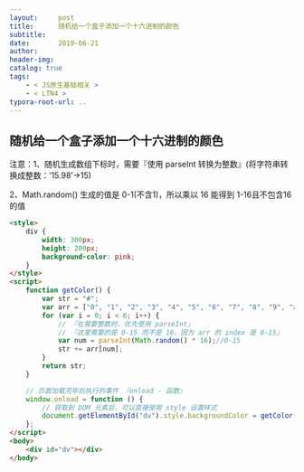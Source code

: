 ```yaml
---
layout:     post
title:      随机给一个盒子添加一个十六进制的颜色
subtitle:  
date:       2019-06-21
author:     
header-img: 
catalog: true
tags:
    - < JS原生基础相关 >
    - < LTN4 >
typora-root-url: ..
---
```




## 随机给一个盒子添加一个十六进制的颜色

注意：1、随机生成数组下标时，需要『使用 parseInt 转换为整数』(将字符串转换成整数：‘15.98’->15)

2、Math.random() 生成的值是 0-1(不含1)，所以乘以 16 能得到 1-16且不包含16的值

```html
<style>
	div {
        width: 300px;
        height: 200px;
        background-color: pink;
    }
</style>
<script>
    function getColor() {
        var str = "#"; 
        var arr = ["0", "1", "2", "3", "4", "5", "6", "7", "8", "9", "a", "b", "c", "d", "e", "f"];
        for (var i = 0; i < 6; i++) {
            // 『在需要整数时，优先使用 parseInt』
            // 『这里需要的是 0-15 而不是 16，因为 arr 的 index 是 0-15』
            var num = parseInt(Math.random() * 16);//0-15
            str += arr[num];
        }
        return str;
    }

    // 页面加载完毕后执行的事件 『onload - 函数』
    window.onload = function () {
        // 获取到 DOM 元素后，可以直接使用 style 设置样式
        document.getElementById("dv").style.backgroundColor = getColor();
    };
</script>
<body>
    <div id="dv"></div>
</body>
```



